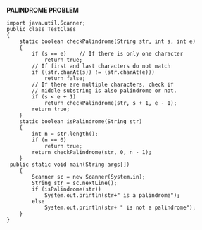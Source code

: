**PALINDROME PROBLEM**

    import java.util.Scanner;
    public class TestClass
    {
        static boolean checkPalindrome(String str, int s, int e) 
        { 
            if (s == e)    // If there is only one character 
                return true;  
            // If first and last characters do not match 
            if ((str.charAt(s)) != (str.charAt(e))) 
                return false;   
            // If there are multiple characters, check if 
            // middle substring is also palindrome or not. 
            if (s < e + 1) 
                return checkPalindrome(str, s + 1, e - 1);   
            return true; 
        }   
        static boolean isPalindrome(String str) 
        { 
            int n = str.length();
            if (n == 0) 
                return true;   
            return checkPalindrome(str, 0, n - 1); 
        }   
     public static void main(String args[]) 
        { 
            Scanner sc = new Scanner(System.in);
            String str = sc.nextLine();
            if (isPalindrome(str)) 
                System.out.println(str+" is a palindrome"); 
            else
                System.out.println(str+ " is not a palindrome"); 
        }   
    }
